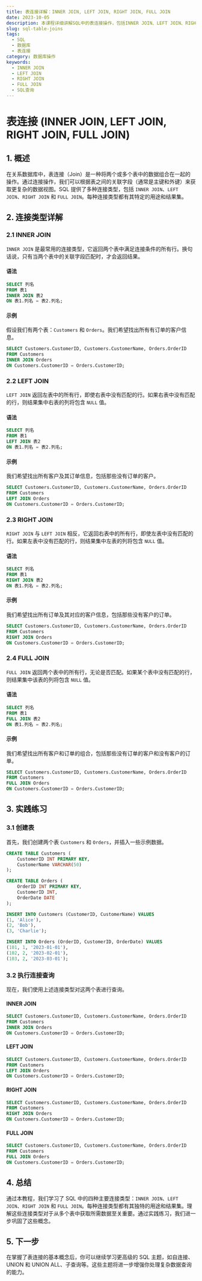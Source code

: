 ```yaml
---
title: 表连接详解：INNER JOIN, LEFT JOIN, RIGHT JOIN, FULL JOIN
date: 2023-10-05
description: 本课程详细讲解SQL中的表连接操作，包括INNER JOIN、LEFT JOIN、RIGHT JOIN和FULL JOIN，帮助你掌握数据库查询中的关键技能。
slug: sql-table-joins
tags:
  - SQL
  - 数据库
  - 表连接
category: 数据库操作
keywords:
  - INNER JOIN
  - LEFT JOIN
  - RIGHT JOIN
  - FULL JOIN
  - SQL查询
---
```


# 表连接 (INNER JOIN, LEFT JOIN, RIGHT JOIN, FULL JOIN)

## 1. 概述

在关系数据库中，表连接（Join）是一种将两个或多个表中的数据组合在一起的操作。通过连接操作，我们可以根据表之间的关联字段（通常是主键和外键）来获取更复杂的数据视图。SQL 提供了多种连接类型，包括 `INNER JOIN`、`LEFT JOIN`、`RIGHT JOIN` 和 `FULL JOIN`。每种连接类型都有其特定的用途和结果集。

## 2. 连接类型详解

### 2.1 INNER JOIN

`INNER JOIN` 是最常用的连接类型，它返回两个表中满足连接条件的所有行。换句话说，只有当两个表中的关联字段匹配时，才会返回结果。

#### 语法

```sql
SELECT 列名
FROM 表1
INNER JOIN 表2
ON 表1.列名 = 表2.列名;
```

#### 示例

假设我们有两个表：`Customers` 和 `Orders`。我们希望找出所有有订单的客户信息。

```sql
SELECT Customers.CustomerID, Customers.CustomerName, Orders.OrderID
FROM Customers
INNER JOIN Orders
ON Customers.CustomerID = Orders.CustomerID;
```

### 2.2 LEFT JOIN

`LEFT JOIN` 返回左表中的所有行，即使右表中没有匹配的行。如果右表中没有匹配的行，则结果集中右表的列将包含 `NULL` 值。

#### 语法

```sql
SELECT 列名
FROM 表1
LEFT JOIN 表2
ON 表1.列名 = 表2.列名;
```

#### 示例

我们希望找出所有客户及其订单信息，包括那些没有订单的客户。

```sql
SELECT Customers.CustomerID, Customers.CustomerName, Orders.OrderID
FROM Customers
LEFT JOIN Orders
ON Customers.CustomerID = Orders.CustomerID;
```

### 2.3 RIGHT JOIN

`RIGHT JOIN` 与 `LEFT JOIN` 相反，它返回右表中的所有行，即使左表中没有匹配的行。如果左表中没有匹配的行，则结果集中左表的列将包含 `NULL` 值。

#### 语法

```sql
SELECT 列名
FROM 表1
RIGHT JOIN 表2
ON 表1.列名 = 表2.列名;
```

#### 示例

我们希望找出所有订单及其对应的客户信息，包括那些没有客户的订单。

```sql
SELECT Customers.CustomerID, Customers.CustomerName, Orders.OrderID
FROM Customers
RIGHT JOIN Orders
ON Customers.CustomerID = Orders.CustomerID;
```

### 2.4 FULL JOIN

`FULL JOIN` 返回两个表中的所有行，无论是否匹配。如果某个表中没有匹配的行，则结果集中该表的列将包含 `NULL` 值。

#### 语法

```sql
SELECT 列名
FROM 表1
FULL JOIN 表2
ON 表1.列名 = 表2.列名;
```

#### 示例

我们希望找出所有客户和订单的组合，包括那些没有订单的客户和没有客户的订单。

```sql
SELECT Customers.CustomerID, Customers.CustomerName, Orders.OrderID
FROM Customers
FULL JOIN Orders
ON Customers.CustomerID = Orders.CustomerID;
```

## 3. 实践练习

### 3.1 创建表

首先，我们创建两个表 `Customers` 和 `Orders`，并插入一些示例数据。

```sql
CREATE TABLE Customers (
    CustomerID INT PRIMARY KEY,
    CustomerName VARCHAR(50)
);

CREATE TABLE Orders (
    OrderID INT PRIMARY KEY,
    CustomerID INT,
    OrderDate DATE
);

INSERT INTO Customers (CustomerID, CustomerName) VALUES
(1, 'Alice'),
(2, 'Bob'),
(3, 'Charlie');

INSERT INTO Orders (OrderID, CustomerID, OrderDate) VALUES
(101, 1, '2023-01-01'),
(102, 2, '2023-02-01'),
(103, 2, '2023-03-01');
```

### 3.2 执行连接查询

现在，我们使用上述连接类型对这两个表进行查询。

#### INNER JOIN

```sql
SELECT Customers.CustomerID, Customers.CustomerName, Orders.OrderID
FROM Customers
INNER JOIN Orders
ON Customers.CustomerID = Orders.CustomerID;
```

#### LEFT JOIN

```sql
SELECT Customers.CustomerID, Customers.CustomerName, Orders.OrderID
FROM Customers
LEFT JOIN Orders
ON Customers.CustomerID = Orders.CustomerID;
```

#### RIGHT JOIN

```sql
SELECT Customers.CustomerID, Customers.CustomerName, Orders.OrderID
FROM Customers
RIGHT JOIN Orders
ON Customers.CustomerID = Orders.CustomerID;
```

#### FULL JOIN

```sql
SELECT Customers.CustomerID, Customers.CustomerName, Orders.OrderID
FROM Customers
FULL JOIN Orders
ON Customers.CustomerID = Orders.CustomerID;
```

## 4. 总结

通过本教程，我们学习了 SQL 中的四种主要连接类型：`INNER JOIN`、`LEFT JOIN`、`RIGHT JOIN` 和 `FULL JOIN`。每种连接类型都有其独特的用途和结果集。理解这些连接类型对于从多个表中获取所需数据至关重要。通过实践练习，我们进一步巩固了这些概念。

## 5. 下一步

在掌握了表连接的基本概念后，你可以继续学习更高级的 SQL 主题，如自连接、UNION 和 UNION ALL、子查询等。这些主题将进一步增强你处理复杂数据查询的能力。